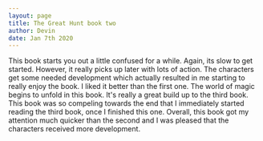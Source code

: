 ```yaml
---
layout: page
title: The Great Hunt book two
author: Devin
date: Jan 7th 2020
---
```

  This book starts you out a little confused for a while. Again, its slow to get started. However, it really picks up later with lots of action. The characters get some needed development which actually resulted in me starting to really enjoy the book. I liked it better than the first one. The world of magic begins to unfold in this book. It's really a great build up to the third book. This book was so compeling towards the end that I immediately started reading the third book, once I finished this one. Overall, this book got my attention much quicker than the second and I was pleased that the characters received more development.
